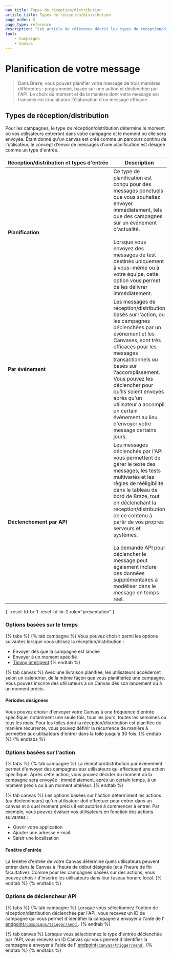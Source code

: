 ```yaml
---
nav_title: Types de réception/distribution
article_title: Types de réception/distribution
page_order: 5
page_type: reference
description: "Cet article de référence décrit les types de réception/distribution des campagnes, les types d'entrée des Canevas et les fonctionnalités basées sur le temps lors de la configuration d'une campagne ou d'un Canvas."
tool:
    - Campaigns
    - Canvas
---
```


# Planification de votre message

> Dans Braze, vous pouvez planifier votre message de trois manières différentes : programmée, basée sur une action et déclenchée par l'API. Le choix du moment et de la manière dont votre message est transmis est crucial pour l'élaboration d'un message efficace. 

## Types de réception/distribution

Pour les campagnes, le type de réception/distribution détermine le moment où vos utilisateurs entreront dans votre campagne et le moment où elle sera envoyée. Étant donné qu'un canvas est créé comme un parcours continu de l'utilisateur, le concept d'envoi de messages d'une planification est désigné comme un type d'entrée.

| Réception/distribution<nobr> et types d'entrée | Description                                                                                                                                                                                                                                                                                                                                      |
|---------------------|--------------------------------------------------------------------------------------------------------------------------------------------------------------------------------------------------------------------------------------------------------------------------------------------------------------------------------------------------|
| **Planification**       | Ce type de planification est conçu pour des messages ponctuels que vous souhaitez envoyer immédiatement, tels que des campagnes sur un événement d'actualité. <br><br>Lorsque vous envoyez des messages de test destinés uniquement à vous-même ou à votre équipe, cette option vous permet de les délivrer immédiatement.                                                                                   |
| **Par événement**    | Les messages de réception/distribution basés sur l'action, ou les campagnes déclenchées par un événement et les Canvases, sont très efficaces pour les messages transactionnels ou basés sur l'accomplissement. Vous pouvez les déclencher pour qu'ils soient envoyés après qu'un utilisateur a accompli un certain événement au lieu d'envoyer votre message certains jours.                                                                                           |
| **Déclenchement par API**   | Les messages déclenchés par l'API vous permettent de gérer le texte des messages, les tests multivariés et les règles de rééligibilité dans le tableau de bord de Braze, tout en déclenchant la réception/distribution de ce contenu à partir de vos propres serveurs et systèmes. <br><br>La demande API pour déclencher le message peut également inclure des données supplémentaires à modéliser dans le message en temps réel. |
{: .reset-td-br-1 .reset-td-br-2 role="presentation" }

### Options basées sur le temps

{% tabs %}
{% tab campagne %}
Vous pouvez choisir parmi les options suivantes lorsque vous utilisez la réception/distribution :

- Envoyer dès que la campagne est lancée
- Envoyer à un moment spécifié
- [Timing intelligent]({{site.baseurl}}/user_guide/brazeai/intelligence/intelligent_timing/)
{% endtab %}

{% tab canvas %}
Avec une livraison planifiée, les utilisateurs accéderont selon un calendrier, de la même façon que vous planifieriez une campagne. Vous pouvez inscrire des utilisateurs à un Canvas dès son lancement ou à un moment précis.

#### Périodes désignées

Vous pouvez choisir d'envoyer votre Canvas à une fréquence d'entrée spécifique, notamment une seule fois, tous les jours, toutes les semaines ou tous les mois. Pour les toiles dont la réception/distribution est planifiée de manière récurrente, vous pouvez définir la récurrence de manière à permettre aux utilisateurs d'entrer dans la toile jusqu'à 30 fois.
{% endtab %}
{% endtabs %}

### Options basées sur l'action

{% tabs %}
{% tab campagne %}
La réception/distribution par événement permet d'envoyer des campagnes aux utilisateurs qui effectuent une action spécifique. Après cette action, vous pouvez décider du moment où la campagne sera envoyée : immédiatement, après un certain temps, à un moment précis ou à un moment ultérieur.
{% endtab %}

{% tab canvas %}
Les options basées sur l'action déterminent les actions (ou déclencheurs) qu'un utilisateur doit effectuer pour entrer dans un canvas et à quel moment précis il est autorisé à commencer à entrer. Par exemple, vous pouvez évaluer vos utilisateurs en fonction des actions suivantes :

- Ouvrir votre application
- Ajouter une adresse e-mail
- Saisir une localisation

#### Fenêtre d'entrée

La fenêtre d'entrée de votre Canvas détermine quels utilisateurs peuvent entrer dans le Canvas à l'heure de début désignée (et à l'heure de fin facultative). Comme pour les campagnes basées sur des actions, vous pouvez choisir d'inscrire les utilisateurs dans leur fuseau horaire local.
{% endtab %}
{% endtabs %}

### Options de déclencheur API

{% tabs %}
{% tab campagne %}
Lorsque vous sélectionnez l'option de réception/distribution déclenchée par l'API, vous recevez un ID de campagne qui vous permet d'identifier la campagne à envoyer à l'aide de l' [endpoint`/campaigns/trigger/send` ]({{site.baseurl}}/api/endpoints/messaging/send_messages/post_send_triggered_campaigns/#prerequisites).
{% endtab %}

{% tab canvas %}
Lorsque vous sélectionnez le type d'entrée déclenchée par l'API, vous recevez un ID Canvas qui vous permet d'identifier la campagne à envoyer à l'aide de l' [endpoint`/canvas/trigger/send` ]({{site.baseurl}}/api/endpoints/messaging/send_messages/post_send_triggered_canvases).
{% endtab %}
{% endtabs %}

